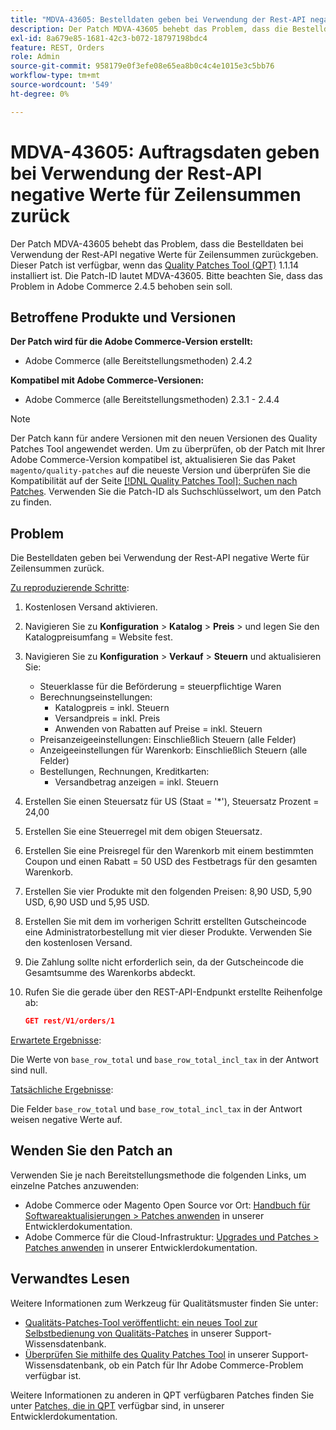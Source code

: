 ```yaml
---
title: "MDVA-43605: Bestelldaten geben bei Verwendung der Rest-API negative Werte für Zeilensummen zurück."
description: Der Patch MDVA-43605 behebt das Problem, dass die Bestelldaten bei Verwendung der Rest-API negative Werte für Zeilensummen zurückgeben. Dieser Patch ist verfügbar, wenn das [Quality Patches Tool (QPT)](/help/announcements/adobe-commerce-announcements/magento-quality-patches-released-new-tool-to-self-serve-quality-patches.md) 1.1.14 installiert ist. Die Patch-ID lautet MDVA-43605. Bitte beachten Sie, dass das Problem in Adobe Commerce 2.4.5 behoben sein soll.
exl-id: 8a679e85-1681-42c3-b072-18797198bdc4
feature: REST, Orders
role: Admin
source-git-commit: 958179e0f3efe08e65ea8b0c4c4e1015e3c5bb76
workflow-type: tm+mt
source-wordcount: '549'
ht-degree: 0%

---
```


# MDVA-43605: Auftragsdaten geben bei Verwendung der Rest-API negative Werte für Zeilensummen zurück

Der Patch MDVA-43605 behebt das Problem, dass die Bestelldaten bei Verwendung der Rest-API negative Werte für Zeilensummen zurückgeben. Dieser Patch ist verfügbar, wenn das [Quality Patches Tool (QPT)](/help/announcements/adobe-commerce-announcements/magento-quality-patches-released-new-tool-to-self-serve-quality-patches.md) 1.1.14 installiert ist. Die Patch-ID lautet MDVA-43605. Bitte beachten Sie, dass das Problem in Adobe Commerce 2.4.5 behoben sein soll.

## Betroffene Produkte und Versionen

**Der Patch wird für die Adobe Commerce-Version erstellt:**

* Adobe Commerce (alle Bereitstellungsmethoden) 2.4.2

**Kompatibel mit Adobe Commerce-Versionen:**

* Adobe Commerce (alle Bereitstellungsmethoden) 2.3.1 - 2.4.4

>[!NOTE]
>
>Der Patch kann für andere Versionen mit den neuen Versionen des Quality Patches Tool angewendet werden. Um zu überprüfen, ob der Patch mit Ihrer Adobe Commerce-Version kompatibel ist, aktualisieren Sie das Paket `magento/quality-patches` auf die neueste Version und überprüfen Sie die Kompatibilität auf der Seite [[!DNL Quality Patches Tool]: Suchen nach Patches](https://devdocs.magento.com/quality-patches/tool.html#patch-grid). Verwenden Sie die Patch-ID als Suchschlüsselwort, um den Patch zu finden.

## Problem

Die Bestelldaten geben bei Verwendung der Rest-API negative Werte für Zeilensummen zurück.

<u>Zu reproduzierende Schritte</u>:

1. Kostenlosen Versand aktivieren.
1. Navigieren Sie zu **Konfiguration** > **Katalog** > **Preis** > und legen Sie den Katalogpreisumfang = Website fest.
1. Navigieren Sie zu **Konfiguration** > **Verkauf** > **Steuern** und aktualisieren Sie:
   * Steuerklasse für die Beförderung = steuerpflichtige Waren
   * Berechnungseinstellungen:
      * Katalogpreis = inkl. Steuern
      * Versandpreis = inkl. Preis
      * Anwenden von Rabatten auf Preise = inkl. Steuern
   * Preisanzeigeeinstellungen: Einschließlich Steuern (alle Felder)
   * Anzeigeeinstellungen für Warenkorb: Einschließlich Steuern (alle Felder)
   * Bestellungen, Rechnungen, Kreditkarten:
      * Versandbetrag anzeigen = inkl. Steuern
1. Erstellen Sie einen Steuersatz für US (Staat = &#39;*&#39;), Steuersatz Prozent = 24,00
1. Erstellen Sie eine Steuerregel mit dem obigen Steuersatz.
1. Erstellen Sie eine Preisregel für den Warenkorb mit einem bestimmten Coupon und einen Rabatt = 50 USD des Festbetrags für den gesamten Warenkorb.
1. Erstellen Sie vier Produkte mit den folgenden Preisen: 8,90 USD, 5,90 USD, 6,90 USD und 5,95 USD.
1. Erstellen Sie mit dem im vorherigen Schritt erstellten Gutscheincode eine Administratorbestellung mit vier dieser Produkte. Verwenden Sie den kostenlosen Versand.
1. Die Zahlung sollte nicht erforderlich sein, da der Gutscheincode die Gesamtsumme des Warenkorbs abdeckt.
1. Rufen Sie die gerade über den REST-API-Endpunkt erstellte Reihenfolge ab:

   ```json
   GET rest/V1/orders/1
   ```

<u>Erwartete Ergebnisse</u>:

Die Werte von `base_row_total` und `base_row_total_incl_tax` in der Antwort sind null.

<u>Tatsächliche Ergebnisse</u>:

Die Felder `base_row_total` und `base_row_total_incl_tax` in der Antwort weisen negative Werte auf.

## Wenden Sie den Patch an

Verwenden Sie je nach Bereitstellungsmethode die folgenden Links, um einzelne Patches anzuwenden:

* Adobe Commerce oder Magento Open Source vor Ort: [Handbuch für Softwareaktualisierungen > Patches anwenden](https://devdocs.magento.com/guides/v2.4/comp-mgr/patching/mqp.html) in unserer Entwicklerdokumentation.
* Adobe Commerce für die Cloud-Infrastruktur: [Upgrades und Patches > Patches anwenden](https://devdocs.magento.com/cloud/project/project-patch.html) in unserer Entwicklerdokumentation.

## Verwandtes Lesen

Weitere Informationen zum Werkzeug für Qualitätsmuster finden Sie unter:

* [Qualitäts-Patches-Tool veröffentlicht: ein neues Tool zur Selbstbedienung von Qualitäts-Patches](/help/announcements/adobe-commerce-announcements/magento-quality-patches-released-new-tool-to-self-serve-quality-patches.md) in unserer Support-Wissensdatenbank.
* [Überprüfen Sie mithilfe des Quality Patches Tool](/help/support-tools/patches-available-in-qpt-tool/check-patch-for-magento-issue-with-magento-quality-patches.md) in unserer Support-Wissensdatenbank, ob ein Patch für Ihr Adobe Commerce-Problem verfügbar ist.

Weitere Informationen zu anderen in QPT verfügbaren Patches finden Sie unter [Patches, die in QPT](https://devdocs.magento.com/quality-patches/tool.html#patch-grid) verfügbar sind, in unserer Entwicklerdokumentation.
